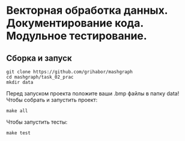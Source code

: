 # Векторная обработка данных. Документирование кода. Модульное тестирование. 
## Сборка и запуск
```
git clone https://github.com/grihabor/mashgraph
cd mashgraph/task_02_prac
mkdir data
```
Перед запуском проекта положите ваши .bmp файлы в папку data!  
Чтобы собрать и запустить проект:
```
make all
```
Чтобы запустить тесты:
```
make test
```
